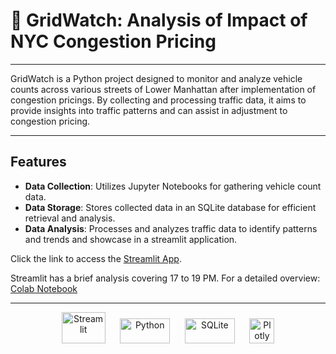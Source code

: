 # 🚗 GridWatch: Analysis of Impact of NYC Congestion Pricing

---

GridWatch is a Python project designed to monitor and analyze vehicle counts across various streets of Lower Manhattan after implementation of congestion pricings. By collecting and processing traffic data, it aims to provide insights into traffic patterns and can assist in adjustment to congestion pricing.

---
## Features

- **Data Collection**: Utilizes Jupyter Notebooks for gathering vehicle count data.
- **Data Storage**: Stores collected data in an SQLite database for efficient retrieval and analysis.
- **Data Analysis**: Processes and analyzes traffic data to identify patterns and trends and showcase in a streamlit application.

Click the link to access the [Streamlit App](https://gridwatch-nyc.streamlit.app/).

Streamlit has a brief analysis covering 17 to 19 PM. For a detailed overview: [Colab Notebook](https://colab.research.google.com/drive/1q8wAHLna80kFiKuRZDxBWMdWFlQm1lhr#scrollTo=tEWE1jJFCN7L)

---
<p align="center">
  <img src="https://streamlit.io/images/brand/streamlit-mark-color.png" alt="Streamlit" width="70" height="50">
  &nbsp;&nbsp;&nbsp;&nbsp;
  <img src="https://www.python.org/static/community_logos/python-logo.png" alt="Python" width="80" height="40">
  &nbsp;&nbsp;&nbsp;&nbsp;
  <img src="https://www.sqlite.org/images/sqlite370_banner.gif" alt="SQLite" width="80" height="40">
  &nbsp;&nbsp;&nbsp;&nbsp;
  <img src="https://images.plot.ly/logo/new-branding/plotly-logomark.png" alt="Plotly" width="40" height="40">
</p>
